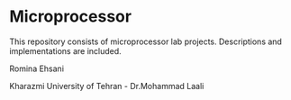 # Microprocessor

This repository consists of microprocessor lab projects. Descriptions and implementations are included. 

Romina Ehsani

Kharazmi University of Tehran - Dr.Mohammad Laali